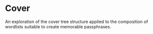 Cover
=====

An exploration of the cover tree structure applied to the composition of wordlists suitable to create memorable passphrases.
